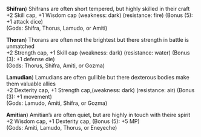 **Shifran**) Shifrans are often short tempered, but highly skilled in their craft  
+2 Skill cap, +1 Wisdom cap (weakness: dark) (resistance: fire) (Bonus (5): +1 attack dice)  
(Gods: Shifra, Thorus, Lamudo, or Amiti)
		
**Thoran**) Thorans are often not the brightest but there strength in battle is unmatched  
+2 Strength cap, +1 Skill cap (weakness: dark) (resistance: water) (Bonus (3): +1 defense die)  
(Gods: Thorus, Shifra, Amiti, or Gozma)

**Lamudian**) Lamudians are often gullible but there dexterous bodies make them valuable allies  
+2 Dexterity cap, +1 Strength cap,(weakness: dark) (resistance: air) (Bonus (3): +1 movement)  
(Gods: Lamudo, Amiti, Shifra, or Gozma)  

**Amitian**) Amitian’s are often quiet, but are highly in touch with theire spirit  
+2 Wisdom cap, +1 Dexterity cap, (Bonus (5): +5 MP)  
(Gods: Amiti, Lamudo, Thorus, or Eneyeche)
